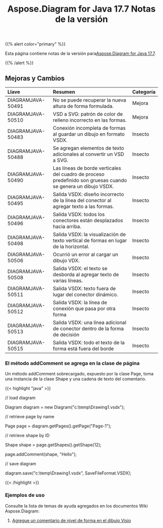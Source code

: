 ﻿---
title: Aspose.Diagram for Java 17.7 Notas de la versión
type: docs
weight: 60
url: /es/java/aspose-diagram-for-java-17-7-release-notes/
---
{{% alert color="primary" %}} 

 Esta página contiene notas de la versión para[Aspose.Diagram for Java 17.7](https://docs.aspose.com/diagram/java/aspose-diagram-for-java-17-7-release-notes/).

{{% /alert %}} 
## **Mejoras y Cambios**

|**Llave**|**Resumen**|**Categoría**|
|:- |:- |:- |
|DIAGRAMJAVA-50491|No se puede recuperar la nueva altura de forma formulada.|Mejora|
|DIAGRAMJAVA-50510|VSD a SVG: patrón de color de relleno incorrecto en las formas.|Mejora|
|DIAGRAMJAVA-50483|Conexión incompleta de formas al guardar un dibujo en formato VSDX.|Insecto|
|DIAGRAMJAVA-50488|Se agregan elementos de texto adicionales al convertir un VSD a SVG.|Insecto|
|DIAGRAMJAVA-50490|Las líneas de borde verticales del cuadro de proceso predefinido son gruesas cuando se genera un dibujo VSDX.|Insecto|
|DIAGRAMJAVA-50495|Salida VSDX: diseño incorrecto de la línea del conector al agregar texto a las formas.|Insecto|
|DIAGRAMJAVA-50496|Salida VSDX: todos los conectores están desplazados hacia arriba.|Insecto|
|DIAGRAMJAVA-50498|Salida VSDX: la visualización de texto vertical de formas en lugar de la horizontal.|Insecto|
|DIAGRAMJAVA-50506|Ocurrió un error al cargar un dibujo VDX.|Insecto|
|DIAGRAMJAVA-50508|Salida VSDX: el texto se desborda al agregar texto de varias líneas.|Insecto|
|DIAGRAMJAVA-50511|Salida VSDX: texto fuera de lugar del conector dinámico.|Insecto|
|DIAGRAMJAVA-50512|Salida VSDX: la línea de conexión que pasa por otra forma|Insecto|
|DIAGRAMJAVA-50513|Salida VSDX: una línea adicional de conector dentro de la forma de decisión|Insecto|
|DIAGRAMJAVA-50515|Salida VSDX: todo el texto de la forma está fuera del borde|Insecto|
### **El método addComment se agrega en la clase de página**
Un método addComment sobrecargado, expuesto por la clase Page, toma una instancia de la clase Shape y una cadena de texto del comentario.

{{< highlight "java" >}}

 // load diagram

Diagram diagram = new Diagram("c:\\temp\\Drawing1.vsdx");

// retrieve page by name

Page page = diagram.getPages().getPage("Page-1");

// retrieve shape by ID

Shape shape = page.getShapes().getShape(12);

page.addComment(shape, "Hello");

// save diagram

diagram.save("c:\\temp\\Drawing1.vsdx", SaveFileFormat.VSDX);

{{< /highlight >}}
### **Ejemplos de uso**
Consulte la lista de temas de ayuda agregados en los documentos Wiki Aspose.Diagram:

1. [Agregue un comentario de nivel de forma en el dibujo Visio](/diagram/es/java/working-with-comments/#workingwithcomments-addashape-levelcommentinvisiodrawing)
